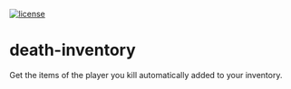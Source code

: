 [![license](https://img.shields.io/github/license/mashape/apistatus.svg) ](LICENSE)

# death-inventory
Get the items of the player you kill automatically added to your inventory.